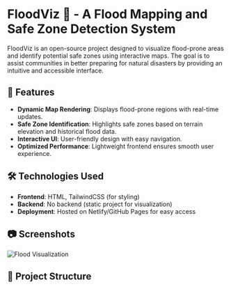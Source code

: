 # FloodViz 🌊 - A Flood Mapping and Safe Zone Detection System

FloodViz is an open-source project designed to visualize flood-prone areas and identify potential safe zones using interactive maps. The goal is to assist communities in better preparing for natural disasters by providing an intuitive and accessible interface.

## 🚀 Features

- **Dynamic Map Rendering**: Displays flood-prone regions with real-time updates.
- **Safe Zone Identification**: Highlights safe zones based on terrain elevation and historical flood data.
- **Interactive UI**: User-friendly design with easy navigation.
- **Optimized Performance**: Lightweight frontend ensures smooth user experience.

## 🛠️ Technologies Used

- **Frontend**: HTML, TailwindCSS (for styling)
- **Backend**: No backend (static project for visualization)
- **Deployment**: Hosted on Netlify/GitHub Pages for easy access

## 📷 Screenshots

![Flood Visualization](docs/flood-map-example.png)

## 📂 Project Structure

